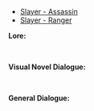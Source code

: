 - [Slayer - Assassin](/pawnsBacklogged/Slayer/SlayerAssassin/)
- [Slayer - Ranger](/pawnsBacklogged/Slayer/SlayerRanger/)

**Lore:**

<br>

**Visual Novel Dialogue:**

<br>

**General Dialogue:**

<br>

